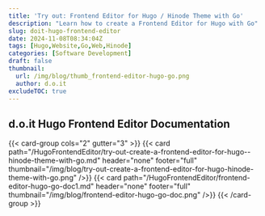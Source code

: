 ```yaml
---
title: 'Try out: Frontend Editor for Hugo / Hinode Theme with Go'
description: "Learn how to create a Frontend Editor for Hugo with Go"
slug: doit-hugo-frontend-editor
date: 2024-11-08T08:34:04Z
tags: [Hugo,Website,Go,Web,Hinode]
categories: [Software Development]
draft: false
thumbnail:
  url: /img/blog/thumb_frontend-editor-hugo-go.png
  author: d.o.it
excludeTOC: true
---
```


## d.o.it Hugo Frontend Editor Documentation

{{< card-group cols="2" gutter="3" >}}
    {{< card path="/HugoFrontendEditor/try-out-create-a-frontend-editor-for-hugo--hinode-theme-with-go.md" header="none" footer="full" thumbnail="/img/blog/try-out-create-a-frontend-editor-for-hugo-hinode-theme-with-go.png" />}}
    {{< card path="/HugoFrontendEditor/frontend-editor-hugo-go-doc1.md" header="none" footer="full" thumbnail="/img/blog/frontend-editor-hugo-go-doc.png" />}}
{{< /card-group >}}
